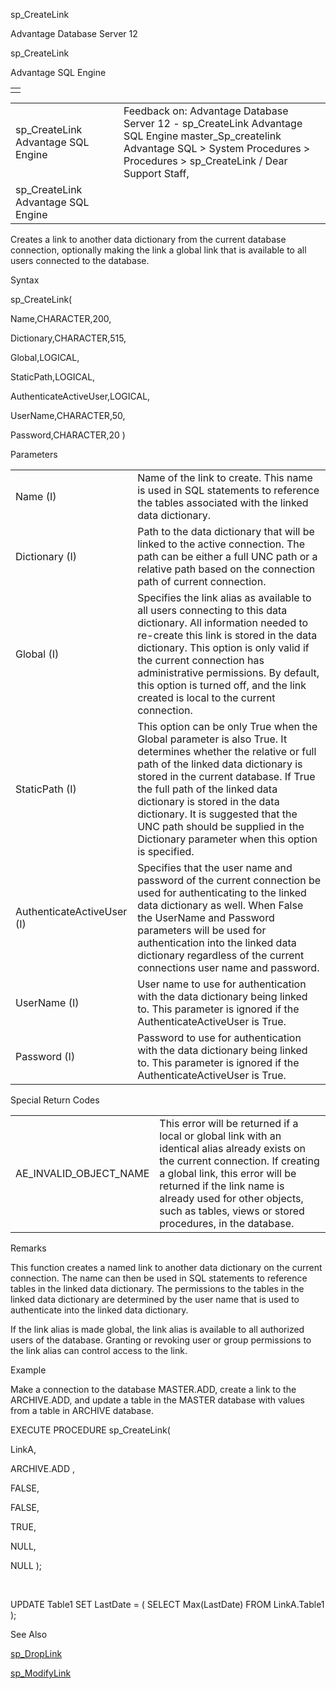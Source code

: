sp\_CreateLink




Advantage Database Server 12  

sp\_CreateLink

Advantage SQL Engine

|  |
| --- |
|  |

|  |  |  |  |  |
| --- | --- | --- | --- | --- |
| sp\_CreateLink  Advantage SQL Engine |  |  | Feedback on: Advantage Database Server 12 - sp\_CreateLink Advantage SQL Engine master\_Sp\_createlink Advantage SQL > System Procedures > Procedures > sp\_CreateLink / Dear Support Staff, |  |
| sp\_CreateLink  Advantage SQL Engine |  |  |  |  |

Creates a link to another data dictionary from the current database connection, optionally making the link a global link that is available to all users connected to the database.

Syntax

sp\_CreateLink(

Name,CHARACTER,200,

Dictionary,CHARACTER,515,

Global,LOGICAL,

StaticPath,LOGICAL,

AuthenticateActiveUser,LOGICAL,

UserName,CHARACTER,50,

Password,CHARACTER,20 )

Parameters

|  |  |
| --- | --- |
| Name (I) | Name of the link to create. This name is used in SQL statements to reference the tables associated with the linked data dictionary. |
| Dictionary (I) | Path to the data dictionary that will be linked to the active connection. The path can be either a full UNC path or a relative path based on the connection path of current connection. |
| Global (I) | Specifies the link alias as available to all users connecting to this data dictionary. All information needed to re-create this link is stored in the data dictionary. This option is only valid if the current connection has administrative permissions. By default, this option is turned off, and the link created is local to the current connection. |
| StaticPath (I) | This option can be only True when the Global parameter is also True. It determines whether the relative or full path of the linked data dictionary is stored in the current database. If True the full path of the linked data dictionary is stored in the data dictionary. It is suggested that the UNC path should be supplied in the Dictionary parameter when this option is specified. |
| AuthenticateActiveUser (I) | Specifies that the user name and password of the current connection be used for authenticating to the linked data dictionary as well. When False the UserName and Password parameters will be used for authentication into the linked data dictionary regardless of the current connections user name and password. |
| UserName (I) | User name to use for authentication with the data dictionary being linked to. This parameter is ignored if the AuthenticateActiveUser is True. |
| Password (I) | Password to use for authentication with the data dictionary being linked to. This parameter is ignored if the AuthenticateActiveUser is True. |

Special Return Codes

|  |  |
| --- | --- |
| AE\_INVALID\_OBJECT\_NAME | This error will be returned if a local or global link with an identical alias already exists on the current connection. If creating a global link, this error will be returned if the link name is already used for other objects, such as tables, views or stored procedures, in the database. |

Remarks

This function creates a named link to another data dictionary on the current connection. The name can then be used in SQL statements to reference tables in the linked data dictionary. The permissions to the tables in the linked data dictionary are determined by the user name that is used to authenticate into the linked data dictionary.

If the link alias is made global, the link alias is available to all authorized users of the database. Granting or revoking user or group permissions to the link alias can control access to the link.

Example

Make a connection to the database MASTER.ADD, create a link to the ARCHIVE.ADD, and update a table in the MASTER database with values from a table in ARCHIVE database.

EXECUTE PROCEDURE sp\_CreateLink(

LinkA,

ARCHIVE.ADD ,

FALSE,

FALSE,

TRUE,

NULL,

NULL );

 

UPDATE Table1 SET LastDate = ( SELECT Max(LastDate) FROM LinkA.Table1 );

See Also

[sp\_DropLink](master_sp_droplink.htm)

[sp\_ModifyLink](master_sp_modifylink.htm)